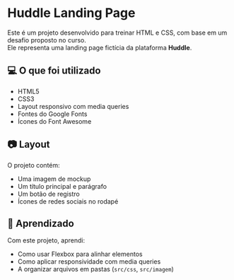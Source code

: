 # Huddle Landing Page

Este é um projeto desenvolvido para treinar HTML e CSS, com base em um desafio proposto no curso.  
Ele representa uma landing page fictícia da plataforma **Huddle**.

## 💻 O que foi utilizado

- HTML5  
- CSS3  
- Layout responsivo com media queries  
- Fontes do Google Fonts  
- Ícones do Font Awesome

## 📷 Layout

O projeto contém:
- Uma imagem de mockup
- Um título principal e parágrafo
- Um botão de registro
- Ícones de redes sociais no rodapé

## 🧠 Aprendizado

Com este projeto, aprendi:
- Como usar Flexbox para alinhar elementos
- Como aplicar responsividade com media queries
- A organizar arquivos em pastas (`src/css`, `src/imagem`)


